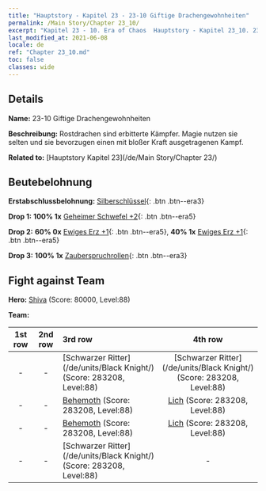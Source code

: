 ```yaml
---
title: "Hauptstory - Kapitel 23 - 23-10 Giftige Drachengewohnheiten"
permalink: /Main Story/Chapter 23_10/
excerpt: "Kapitel 23 - 10. Era of Chaos  Hauptstory - Kapitel 23_10. 23-10 Giftige Drachengewohnheiten"
last_modified_at: 2021-06-08
locale: de
ref: "Chapter 23_10.md"
toc: false
classes: wide
---
```


## Details

 **Name:** 23-10 Giftige Drachengewohnheiten

 **Beschreibung:** Rostdrachen sind erbitterte Kämpfer. Magie nutzen sie selten und sie bevorzugen einen mit bloßer Kraft ausgetragenen Kampf.

 **Related to:** [Hauptstory Kapitel 23](/de/Main Story/Chapter 23/)

## Beutebelohnung

 **Erstabschlussbelohnung:** [Silberschlüssel](/ItemsDE/con_693/){: .btn .btn--era3}

 **Drop 1:** **100% 1x** [Geheimer Schwefel +2](/ItemsDE/mat_78/){: .btn .btn--era5}

 **Drop 2:** **60% 0x** [Ewiges Erz +1](/ItemsDE/mat_68/){: .btn .btn--era5}, **40% 1x** [Ewiges Erz +1](/ItemsDE/mat_68/){: .btn .btn--era5}

 **Drop 3:** **100% 1x** [Zauberspruchrollen](/ItemsDE/con_694/){: .btn .btn--era3}


## Fight against Team
 **Hero:** [Shiva](/de/heroes/Shiva/) (Score: 80000, Level:88)

 **Team:**


  | 1st row | 2nd row | 3rd row | 4th row |
  |:----:|:----:|:----|:----:|
  | - | - | [Schwarzer Ritter](/de/units/Black Knight/) (Score: 283208, Level:88)  | [Schwarzer Ritter](/de/units/Black Knight/) (Score: 283208, Level:88)  |
  | - | - | [Behemoth](/de/units/Behemoth/) (Score: 283208, Level:88)  | [Lich](/de/units/Lich/) (Score: 283208, Level:88)  |
  | - | - | [Behemoth](/de/units/Behemoth/) (Score: 283208, Level:88)  | [Lich](/de/units/Lich/) (Score: 283208, Level:88)  |
  | - | - | [Schwarzer Ritter](/de/units/Black Knight/) (Score: 283208, Level:88)  | - |


